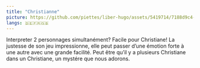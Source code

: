```yaml
---
title: "Christianne"
picture: https://github.com/piettes/liber-hugo/assets/5419714/7188d9c4-dd27-45da-aa79-007f0666dd1c
langs: 🇩🇪🇫🇷🇬🇧
---
```

Interpreter 2 personnages simultanément? Facile pour Christiane! La justesse de son jeu impressionne, elle peut passer
d’une émotion forte à une autre avec une grande facilité. Peut être qu’il y a plusieurs Christiane dans un Christiane,
un mystére que nous adorons.